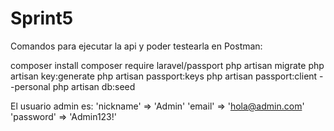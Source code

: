 # Sprint5

Comandos para ejecutar la api y poder testearla en Postman:

composer install
composer require laravel/passport
php artisan migrate
php artisan key:generate
php artisan passport:keys
php artisan passport:client --personal
php artisan db:seed

El usuario admin es:
    'nickname' => 'Admin'
    'email' => 'hola@admin.com'
    'password' => 'Admin123!' 
